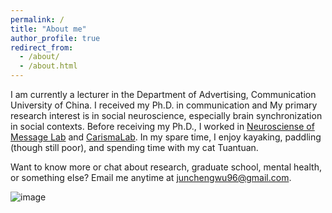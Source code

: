 ```yaml
---
permalink: /
title: "About me"
author_profile: true
redirect_from: 
  - /about/
  - /about.html
---
```


I am currently a lecturer in the Department of Advertising, Communication University of China. I received my Ph.D. in communication and My primary research interest is in social neuroscience, especially brain synchronization in social contexts. Before receiving my Ph.D., I worked in [Neurosciense of Message Lab](https://nomcomm.github.io/) and [CarismaLab](https://www.carismalab.com/). In my spare time, I enjoy kayaking, paddling (though still poor), and spending time with my cat Tuantuan.

Want to know more or chat about research, graduate school, mental health, or something else? Email me anytime at junchengwu96@gmail.com. 

![image](https://github.com/user-attachments/assets/becd0c26-3cf3-4d93-ae52-c668e0210af3)



